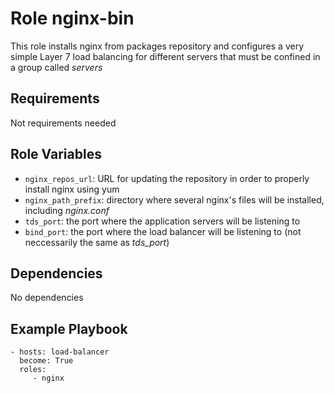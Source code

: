 Role nginx-bin
=========

This role installs nginx from packages repository and configures a very simple Layer 7 load balancing for different servers that must be confined in a group called *servers*

Requirements
------------
Not requirements needed

Role Variables
--------------
* `nginx_repos_url`: URL for updating the repository in order to properly install nginx using yum
* `nginx_path_prefix`: directory where several nginx's files will be installed, including *nginx.conf*
* `tds_port`: the port where the application servers will be listening to
* `bind_port`: the port where the load balancer will be listening to (not neccessarily the same as *tds_port*)

Dependencies
------------
No dependencies

Example Playbook
----------------
    - hosts: load-balancer
      become: True
      roles:
         - nginx

